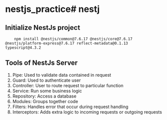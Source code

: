 # nestjs_practice# nestj

## Initialize NestJs project
```
    npm install @nestjs/common@7.6.17 @nestjs/core@7.6.17 @nestjs/platform-express@7.6.17 reflect-metadata@0.1.13 typescript@4.3.2
```

## Tools of NestJs Server
1. Pipe: Used to validate data contained in request
2. Guard: Used to authenticate user
3. Controller: User to route request to particular function
4. Service: Run some business logic
5. Repository: Access a database
6. Modules: Groups together code
7. Filters: Handles error that occur during request handling
8. Interceptors: Adds extra logic to incoming requests or outgoing requests